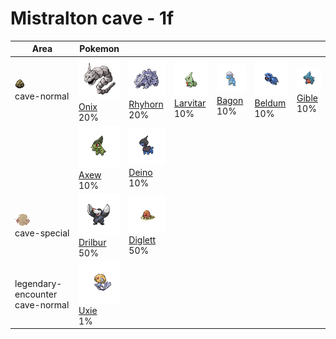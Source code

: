 # Mistralton cave - 1f

| Area                                                                    | Pokemon                                                                     | &nbsp;                                                                      | &nbsp;                                                                        | &nbsp;                                                                  | &nbsp;                                                                    | &nbsp;                                                                  |
| ----------------------------------------------------------------------- | --------------------------------------------------------------------------- | --------------------------------------------------------------------------- | ----------------------------------------------------------------------------- | ----------------------------------------------------------------------- | ------------------------------------------------------------------------- | ----------------------------------------------------------------------- |
| ![cave-normal](../../img/items/cave-normal.png)<br/>cave-normal<br/>    | ![onix](../../img/pokemon/095.png) <br/>[Onix](/pokemon/095) <br/>20%       | ![rhyhorn](../../img/pokemon/111.png) <br/>[Rhyhorn](/pokemon/111) <br/>20% | ![larvitar](../../img/pokemon/246.png) <br/>[Larvitar](/pokemon/246) <br/>10% | ![bagon](../../img/pokemon/371.png) <br/>[Bagon](/pokemon/371) <br/>10% | ![beldum](../../img/pokemon/374.png) <br/>[Beldum](/pokemon/374) <br/>10% | ![gible](../../img/pokemon/443.png) <br/>[Gible](/pokemon/443) <br/>10% |
|                                                                         | ![axew](../../img/pokemon/610.png) <br/>[Axew](/pokemon/610) <br/>10%       | ![deino](../../img/pokemon/633.png) <br/>[Deino](/pokemon/633) <br/>10%     |
| ![cave-special](../../img/items/cave-special.png)<br/>cave-special<br/> | ![drilbur](../../img/pokemon/529.png) <br/>[Drilbur](/pokemon/529) <br/>50% | ![diglett](../../img/pokemon/050.png) <br/>[Diglett](/pokemon/050) <br/>50% |
| legendary-encounter cave-normal<br/>                                    | ![uxie](../../img/pokemon/480.png) <br/>[Uxie](/pokemon/480) <br/>1%        |